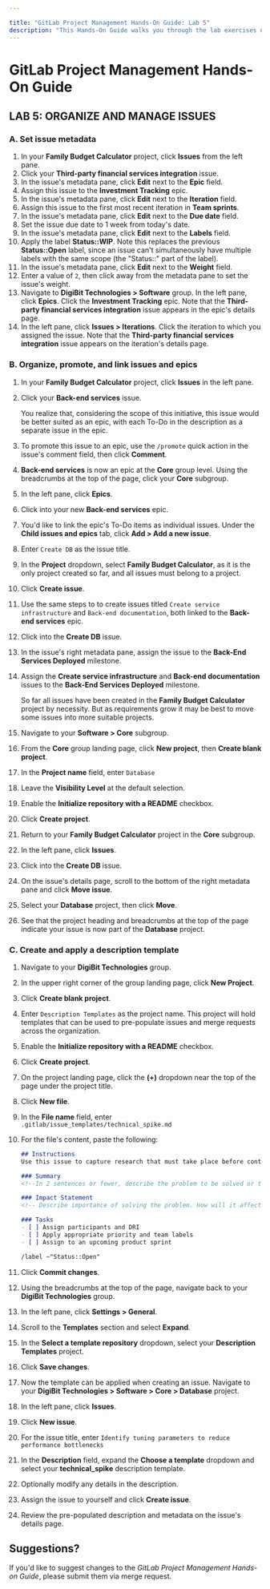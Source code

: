 ```yaml
---

title: "GitLab Project Management Hands-On Guide: Lab 5"
description: "This Hands-On Guide walks you through the lab exercises used in the GitLab Project Management course."
---
```

# GitLab Project Management Hands-On Guide


## LAB 5: ORGANIZE AND MANAGE ISSUES

### A. Set issue metadata

1. In your **Family Budget Calculator** project, click **Issues** from the left pane.
1. Click your **Third-party financial services integration** issue.
1. In the issue's metadata pane, click **Edit** next to the **Epic** field.
1. Assign this issue to the **Investment Tracking** epic.
1. In the issue's metadata pane, click **Edit** next to the **Iteration** field.
1. Assign this issue to the first most recent iteration in **Team sprints**.
1. In the issue's metadata pane, click **Edit** next to the **Due date** field.
1. Set the issue due date to 1 week from today's date.
1. In the issue's metadata pane, click **Edit** next to the **Labels** field.
1. Apply the label **Status::WIP**. Note this replaces the previous **Status::Open** label, since an issue can't simultaneously have multiple labels with the same scope (the "Status::" part of the label).
1. In the issue's metadata pane, click **Edit** next to the **Weight** field.
1. Enter a value of `2`, then click away from the metadata pane to set the issue's weight.
1. Navigate to **DigiBit Technologies > Software** group. In the left pane, click **Epics**. Click the **Investment Tracking** epic. Note that the **Third-party financial services integration** issue appears in the epic's details page.
1. In the left pane, click **Issues > Iterations**. Click the iteration to which you assigned the issue. Note that the **Third-party financial services integration** issue appears on the iteration's details page.

### B. Organize, promote, and link issues and epics

1. In your **Family Budget Calculator** project, click **Issues** in the left pane.
1. Click your **Back-end services** issue.

    You realize that, considering the scope of this initiative, this issue would be better suited as an epic, with each To-Do in the description as a separate issue in the epic.

1. To promote this issue to an epic, use the `/promote` quick action in the issue's comment field, then click **Comment**.
1. **Back-end services** is now an epic at the **Core** group level. Using the breadcrumbs at the top of the page, click your **Core** subgroup.
1. In the left pane, click **Epics**.
1. Click into your new **Back-end services** epic.
1. You'd like to link the epic's To-Do items as individual issues. Under the **Child issues and epics** tab, click **Add > Add a new issue**.
1. Enter `Create DB` as the issue title.
1. In the **Project** dropdown, select **Family Budget Calculator**, as it is the only project created so far, and all issues must belong to a project.
1. Click **Create issue**.
1. Use the same steps to to create issues titled `Create service infrastructure` and `Back-end documentation`, both linked to the **Back-end services** epic.
1. Click into the **Create DB** issue.
1. In the issue's right metadata pane, assign the issue to the **Back-End Services Deployed** milestone.
1. Assign the **Create service infrastructure** and **Back-end documentation** issues to the **Back-End Services Deployed** milestone.

    So far all issues have been created in the **Family Budget Calculator** project by necessity. But as requirements grow it may be best to move some issues into more suitable projects.

1. Navigate to your **Software > Core** subgroup.
1. From the **Core** group landing page, click **New project**, then **Create blank project**.
1. In the **Project name** field, enter `Database`
1. Leave the **Visibility Level** at the default selection.
1. Enable the **Initialize repository with a README** checkbox.
1. Click **Create project**.
1. Return to your **Family Budget Calculator** project in the **Core** subgroup.
1. In the left pane, click **Issues**.
1. Click into the **Create DB** issue.
1. On the issue's details page, scroll to the bottom of the right metadata pane and click **Move issue**.
1. Select your **Database** project, then click **Move**.
1. See that the project heading and breadcrumbs at the top of the page indicate your issue is now part of the **Database** project.

### C. Create and apply a description template

1. Navigate to your **DigiBit Technologies** group.
1. In the upper right corner of the group landing page, click **New Project**.
1. Click **Create blank project**.
1. Enter `Description Templates` as the project name. This project will hold templates that can be used to pre-populate issues and merge requests across the organization.
1. Enable the **Initialize repository with a README** checkbox.
1. Click **Create project**.
1. On the project landing page, click the **(+)** dropdown near the top of the page under the project title.
1. Click **New file**.
1. In the **File name** field, enter `.gitlab/issue_templates/technical_spike.md`
1. For the file's content, paste the following:

    ```markdown
   ## Instructions
   Use this issue to capture research that must take place before continued development of a feature.
   
   ### Summary
   <!--In 2 sentences or fewer, describe the problem to be solved or the question to be answered.  -->
   
   ### Impact Statement
   <!-- Describe importance of solving the problem. How will it affect the feature or product direction?  -->
   
   ### Tasks
   - [ ] Assign participants and DRI
   - [ ] Apply appropriate priority and team labels
   - [ ] Assign to an upcoming product sprint
   
   /label ~"Status::Open"
    ```

1. Click **Commit changes**.
1. Using the breadcrumbs at the top of the page, navigate back to your **DigiBit Technologies** group.
1. In the left pane, click **Settings > General**.
1. Scroll to the **Templates** section and select **Expand**.
1. In the **Select a template repository** dropdown, select your **Description Templates** project.
1. Click **Save changes**.
1. Now the template can be applied when creating an issue. Navigate to your **DigiBit Technologies > Software > Core > Database** project.
1. In the left pane, click **Issues**.
1. Click **New issue**.
1. For the issue title, enter `Identify tuning parameters to reduce performance bottlenecks`
1. In the **Description** field, expand the **Choose a template** dropdown and select your **technical_spike** description template.
1. Optionally modify any details in the description.
1. Assign the issue to yourself and click **Create issue**.
1. Review the pre-populated description and metadata on the issue's details page.

## Suggestions?

If you'd like to suggest changes to the *GitLab Project Management Hands-on Guide*, please submit them via merge request.
